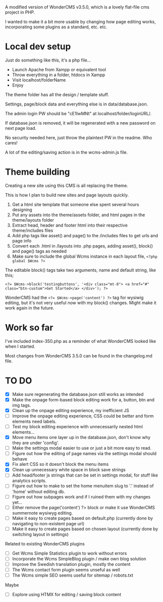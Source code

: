 A modified version of WonderCMS v3.5.0, which is a lovely flat-file cms project in PHP.

I wanted to make it a bit more usable by changing how page editing works, incorporating some plugins as a standard, etc. etc.  

# Local dev setup
Just do something like this, it's a php file...
* Launch Apache from Xampp or equivalent tool
* Throw everything in a folder, htdocs in Xampp
* Visit localhost/folderName
* Enjoy

The theme folder has all the design / template stuff.

Settings, page/block data and everything else is in data/database.json.

The admin login PW should be "cE1IwMNt" at localhost/folder/loginURL/.

If database.json is removed, it will be regenerated with a new password on next page load.

No security needed here, just throw the plaintext PW in the readme. Who cares!

A lot of the editing/saving action is in the wcms-admin.js file.

# Theme building
Creating a new site using this CMS is all replacing the theme.

This is how I plan to build new sites and page layouts quickly.

1. Get a html site template that someone else spent several hours designing
2. Put any assets into the theme/assets folder, and html pages in the theme/layouts folder
3. Extract head, header and footer html into their respective theme/includes files
4. Add php tags like asset() and page() to the /includes files to get urls and page info
5. Convert each .html in /layouts into .php pages, adding asset(), block() and page() tags as needed 
6. Make sure to include the global Wcms instance in each layout file, ```<?php global $Wcms ?>```

The editable block() tags take two arguments, name and default string, like this;

```<?= $Wcms->block('testingbuttons', '<div class="mt-8"> <a href="#" class="btn-custom">Get Started</a> </div>'); ?>```

WonderCMS had the ```<?= $Wcms->page('content') ?>``` tag for wysiwig editing, but it's not very useful now with my block() changes. Might make it work again in the future.

# Work so far
I've included index-350.php as a reminder of what WonderCMS looked like when I started.

Most changes from WonderCMS 3.5.0 can be found in the changelog.md file.

# TO DO
- [x] Make sure regenerating the database.json still works as intended
- [x] Make the onpage form-based block editing work for a, button, btn and img tags.
- [x] Clean up the onpage editing experience, my inefficient JS
- [ ] Improve the onpage editing experience, CSS could be better and form elements need labels.
- [ ] Test my block editing experience with unnecessarily nested html elements...
- [x] Move menu items one layer up in the database.json, don't know why they are under 'config'.
- [ ] Make the settings modal easier to use or just a bit more easy to read. 
- [ ] Figure out how the editing of page names via the settings modal should behave
- [x] Fix alert CSS so it doesn't block the menu items
- [x] Clean up unnecessary white space in block save strings
- [ ] Add head/footer js strings that can be set in settings modal, for stuff like analytics scripts.
- [ ] Figure out how to make to set the home menuitem slug to '.' instead of 'home' without editing db.
- [ ] Figure out how subpages work and if I ruined them with my changes yet...
- [ ] Either remove the <?= $Wcms->page('content') ?> block or make it use WonderCMS summernote wysiwyg editing.
- [ ] Make it easy to create pages based on default.php (currently done by navigating to non-existent page url)
- [ ] Make it easy to create pages based on chosen layout (currently done by switching layout in settings)

Related to existing WonderCMS plugins
- [ ] Get Wcms Simple Statistics plugin to work without errors
- [ ] Incorporate the Wcms SimpleBlog plugin / make own blog solution
- [ ] Improve the Swedish translation plugin, mostly the content
- [ ] The Wcms contact form plugin seems unseful as well
- [ ] The Wcms simple SEO seems useful for sitemap / robots.txt

Maybe
- [ ] Explore using HTMX for editing / saving block content
